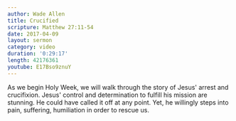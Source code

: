 ```yaml
---
author: Wade Allen
title: Crucified
scripture: Matthew 27:11-54
date: 2017-04-09
layout: sermon
category: video
duration: '0:29:17' 
length: 42176361
youtube: E17Bso9znuY
---
```


As we begin Holy Week, we will walk through the story of Jesus' arrest and crucifixion. Jesus' control and determination to fulfill his mission are stunning. He could have called it off at any point. Yet, he willingly steps into pain, suffering, humiliation in order to rescue us.
